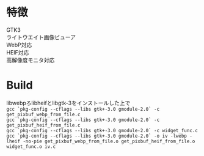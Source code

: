 # 特徴  
GTK3  
ライトウエイト画像ビューア  
WebP対応  
HEIF対応  
高解像度モニタ対応  
# Build  
libwebpろlibheifとlibgtk-3をインストールした上で  
``gcc `pkg-config --cflags --libs gtk+-3.0 gmodule-2.0` -c get_pixbuf_webp_from_file.c``  
``gcc `pkg-config --cflags --libs gtk+-3.0 gmodule-2.0` -c get_pixbuf_heif_from_file.c``  
``gcc `pkg-config --cflags --libs gtk+-3.0 gmodule-2.0` -c widget_func.c``  
``gcc `pkg-config --cflags --libs gtk+-3.0 gmodule-2.0` -o iv -lwebp -lheif -no-pie get_pixbuf_webp_from_file.o get_pixbuf_heif_from_file.o widget_func.o iv.c``  

